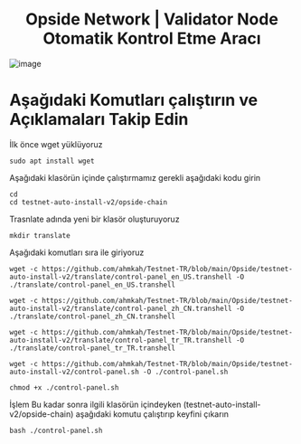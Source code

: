  <h1 align="center"> Opside Network | Validator Node Otomatik Kontrol Etme Aracı </h1>

![image](https://github.com/ahmkah/Testnet-TR/assets/99053148/19b997dc-983d-496a-b822-a82a5021f61b)


# Aşağıdaki Komutları çalıştırın ve Açıklamaları Takip Edin 

İlk önce wget yüklüyoruz
```
sudo apt install wget
```
Aşağıdaki klasörün içinde çalıştırmamız gerekli aşağıdaki kodu girin
```
cd
cd testnet-auto-install-v2/opside-chain
```

Trasnlate adında yeni bir klasör oluşturuyoruz 
```
mkdir translate
```
Aşağıdaki komutları sıra ile giriyoruz
```
wget -c https://github.com/ahmkah/Testnet-TR/blob/main/Opside/testnet-auto-install-v2/translate/control-panel_en_US.transhell -O ./translate/control-panel_en_US.transhell
```
```
wget -c https://github.com/ahmkah/Testnet-TR/blob/main/Opside/testnet-auto-install-v2/translate/control-panel_zh_CN.transhell -O ./translate/control-panel_zh_CN.transhell
```
```
wget -c https://github.com/ahmkah/Testnet-TR/blob/main/Opside/testnet-auto-install-v2/translate/control-panel_tr_TR.transhell -O ./translate/control-panel_tr_TR.transhell
```
```
wget -c https://github.com/ahmkah/Testnet-TR/blob/main/Opside/testnet-auto-install-v2/control-panel.sh -O ./control-panel.sh 
```
```
chmod +x ./control-panel.sh
```
İşlem Bu kadar sonra ilgili klasörün içindeyken (testnet-auto-install-v2/opside-chain) aşağıdaki komutu çalıştırıp keyfini çıkarın
```
bash ./control-panel.sh
```
